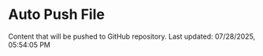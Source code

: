 # Auto Push File

Content that will be pushed to GitHub repository.
Last updated: 07/28/2025, 05:54:05 PM